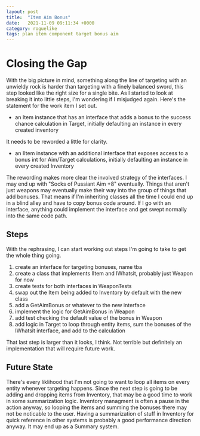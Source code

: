 ```yaml
---
layout: post
title:  "Item Aim Bonus"
date:   2021-11-09 09:11:34 +0000
category: roguelike
tags: plan item component target bonus aim
---
```


# Closing the Gap
With the big picture in mind, something along the line of targeting with an unwieldy rock is harder than targeting with a finely balanced sword, this step looked like the right size for a single bite. As I started to look at breaking it into little steps, I'm wondering if I misjudged again. Here's the statement for the work item I set out.  

- an Item instance that has an interface that adds a bonus to the success chance calculation in Target, initially defaulting an instance in every created inventory

It needs to be reworded a little for clarity.  

- an IItem instance with an additional interface that exposes access to a bonus int for Aim/Target calculations, initially defaulting an instance in every created Inventory

The rewording makes more clear the involved strategy of the interfaces. I may end up with "Socks of Pussiant Aim +8" eventually. Things that aren't just weapons may eventually make their way into the group of things that add bonuses. That means if I'm inheriting classes all the time I could end up in a blind alley and have to copy bonus code around. If I go with an interface, anything could implement the interface and get swept normally into the same code path.  

## Steps
With the rephrasing, I can start working out steps I'm going to take to get the whole thing going.  

1. create an interface for targeting bonuses, name tba
1. create a class that implements IItem and IWhatsit, probably just Weapon for now
1. create tests for both interfaces in WeaponTests
1. swap out the Item being added to Inventory by default with the new class
1. add a GetAimBonus or whatever to the new interface
1. implement the logic for GetAimBonus in Weapon
1. add test checking the default value of the bonus in Weapon
1. add logic in Target to loop through entity items, sum the bonuses of the IWhatsit interface, and add to the calculation

That last step is larger than it looks, I think. Not terrible but definitely an implementation that will require future work. 

## Future State
There's every liklihood that I'm not going to want to loop all items on every entity whenever targeting happens. Since the next step is going to be adding and dropping items from Inventory, that may be a good time to work in some summarization logic. Inventory managment is often a pause in the action anyway, so looping the items and summing the bonuses there may not be noticable to the user. Having a summarization of stuff in Inventory for quick reference in other systems is probably a good performance direction anyway. It may end up as a Summary system.  
